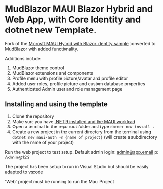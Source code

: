 # MudBlazor MAUI Blazor Hybrid and Web App, with Core Identity and dotnet new Template.
Fork of the [Microsft MAUI Hybrid with Blazor Identity sample](https://github.com/BethMassi/MauiHybridAuth) converted to MudBlazor with added functionality.

Additions include:
1. MudBlazor theme control
2. MudBlazor extensions and components
3. Profile menu with profile picture/avatar and profile editor
4. Added user roles, profile picture and custom database properties
5. Authenticated Admin user and role management page

## Installing and using the template
1. Clone the repository
2. Make sure you have [.NET 9 installed and the MAUI workload](https://learn.microsoft.com/en-us/dotnet/maui/get-started/installation?view=net-maui-9.0&tabs=vswin)
3. Open a terminal in the repo root folder and type ```dotnet new install .```
4. Create a new project in the current directory from the terminal using ```dotnet new maui-auth -n {name of project}``` (will create a subdirectory with the name of your project)

Run the web project to test setup. Default admin login: admin@app.email p: Admin@123

The project has been setup to run in Visual Studio but should be easily adapted to vscode

'Web' project must be running to run the Maui Project
